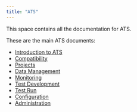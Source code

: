 ```yaml
---
title: "ATS"
---
```


This space contains all the documentation for ATS.

These are the main ATS documents:

* [Introduction to ATS](general/introduction)
* [Compatibility](general/compatibility)
* [Projects](refguide-ats-1/projects)
* [Data Management](refguide-ats-1/data-management)
* [Monitoring](refguide-ats-1/monitoring)
* [Test Development](refguide-ats-1/test-development)
* [Test Run](refguide-ats-1/test-run)
* [Configuration](refguide-ats-1/configuration)
* [Administration](refguide-ats-1/administration)
